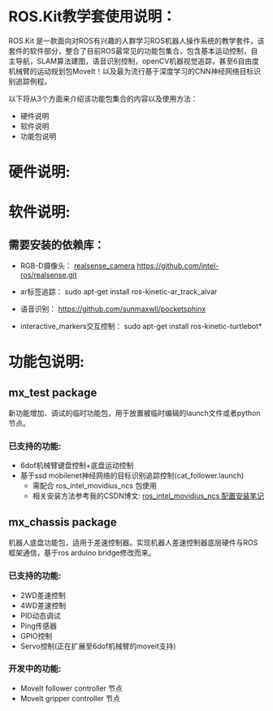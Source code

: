 # ROS.Kit教学套使用说明：
ROS.Kit 是一款面向对ROS有兴趣的人群学习ROS机器人操作系统的教学套件，该套件的软件部分，整合了目前ROS最常见的功能包集合，包含基本运动控制，自主导航，SLAM算法建图，语音识别控制，openCV机器视觉追踪，甚至6自由度机械臂的运动规划包MoveIt！以及最为流行基于深度学习的CNN神经网络目标识别追踪例程。 

以下将从3个方面来介绍该功能包集合的内容以及使用方法：
* 硬件说明 
* 软件说明 
* 功能包说明 

# 硬件说明: 

# 软件说明:
## 需要安装的依赖库：
* RGB-D摄像头：
[realsense_camera](http://wiki.ros.org/realsense_camera)
https://github.com/intel-ros/realsense.git

* ar标签追踪：
sudo apt-get install ros-kinetic-ar_track_alvar

* 语音识别：
https://github.com/sunmaxwll/pocketsphinx 

* interactive_markers交互控制：
sudo apt-get install ros-kinetic-turtlebot*

# 功能包说明:

## mx_test package
新功能增加、调试的临时功能包，用于放置被临时编辑的launch文件或者python节点。 
### 已支持的功能: 
* 6dof机械臂键盘控制+底盘运动控制 
* 基于ssd mobilenet神经网络的目标识别追踪控制(cat_follower.launch) 
    * 需配合 ros_intel_movidius_ncs 包使用 
    * 相关安装方法参考我的CSDN博文: [ros_intel_movidius_ncs 配置安装笔记](http://blog.csdn.net/pcyouid/article/details/79129006)

## mx_chassis package 
机器人底盘功能包，适用于差速控制器。实现机器人差速控制器底层硬件与ROS框架通信，基于ros arduino bridge修改而来。 
### 已支持的功能: 
* 2WD差速控制 
* 4WD差速控制 
* PID动态调试 
* Ping传感器 
* GPIO控制 
* Servo控制(正在扩展至6dof机械臂的moveit支持) 

### 开发中的功能: 
* MoveIt follower controller 节点 
* MoveIt gripper controller 节点 





















